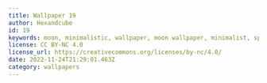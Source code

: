 ```yaml
---
title: Wallpaper 19
author: Hexandcube
id: 19
keywords: moon, minimalistic, wallpaper, moon wallpaper, minimalist, space
license: CC BY-NC 4.0
license_url: https://creativecommons.org/licenses/by-nc/4.0/
date: 2022-11-24T21:29:01.463Z
category: wallpapers
---
```

